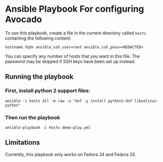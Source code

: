 # Ansible Playbook For configuring Avocado
To use this playbook, create a file in the current directory called `hosts`
containing the following content:

```
hostname.fqdn ansible_ssh_user=root ansible_ssh_pass=<REDACTED>
```

You can specify any number of hosts that you want in this file. The password
may be skipped if SSH keys have been set up instead.

## Running the playbook
### First, install python 2 support files:
`ansible -i hosts all -m raw -a "dnf -y install python2-dnf libselinux-python"`

### Then run the playbook
`ansible-playbook -i hosts demo-play.yml`

## Limitations
Currently, this playbook only works on Fedora 24 and Fedora 25.
